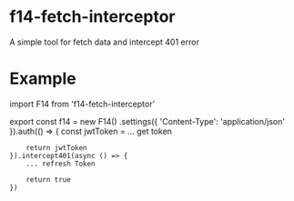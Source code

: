 # f14-fetch-interceptor

A simple tool for fetch data and intercept 401 error

# Example

import F14 from 'f14-fetch-interceptor'

export const f14 = new F14()
	.settings({
		'Content-Type': 'application/json'
	}).auth(() => {
		const jwtToken = ... get token

		return jwtToken
	}).intercept401(async () => {
		... refresh Token

		return true
	})